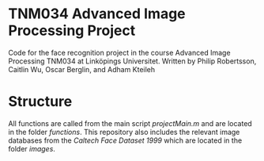 # TNM034 Advanced Image Processing Project
Code for the face recognition project in the course Advanced Image Processing TNM034 at Linköpings Universitet.
Written by Philip Robertsson, Caitlin Wu, Oscar Berglin, and Adham Kteileh

# Structure
All functions are called from the main script *projectMain.m* and are located in the folder *functions*.
This repository also includes the relevant image databases from the *Caltech Face Dataset 1999* which are located
in the folder *images*.
